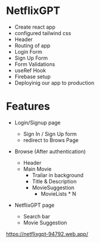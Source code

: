 # NetflixGPT

- Create react app
- configured tailwind css
- Header
- Routing of app
- Login Form
- Sign Up Form
- Form Validations
- useRef Hook
- Firebase setup
- Deployinig our app to production

# Features
- Login/Signup page
    - Sign In / Sign Up form
    - redirect to Brows Page
 - Browse (After authentication)
    - Header
    - Main Movie 
        - Trailar in background
        - Title & Description
        - MovieSuggestion
            - MovieLists * N
 
 - NetflixGPT page
    - Search bar
    - Movie Suggestion

 https://netflixgpt-94792.web.app/